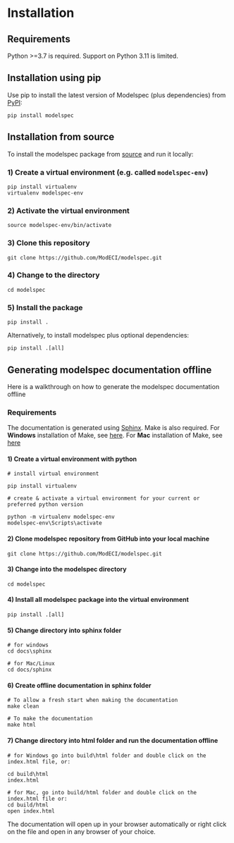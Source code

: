 # Installation

## Requirements

Python >=3.7 is required. Support on Python 3.11 is limited.

## Installation using pip

Use pip to install the latest version of Modelspec (plus dependencies) from [PyPI](https://pypi.org/project/modelspec):
```
pip install modelspec
```

## Installation from source
To install the modelspec package from [source](https://github.com/ModECI/modelspec) and run it locally:

### 1) Create a virtual environment (e.g. called `modelspec-env`)
```
pip install virtualenv
virtualenv modelspec-env
```

### 2) Activate the virtual environment
```
source modelspec-env/bin/activate
```

### 3) Clone this repository
```
git clone https://github.com/ModECI/modelspec.git
```

### 4) Change to the directory
```
cd modelspec
```

### 5) Install the package
```
pip install .
```

Alternatively, to install modelspec plus optional dependencies:

```
pip install .[all]
```

## Generating modelspec documentation offline

Here is a walkthrough on how to generate the modelspec documentation offline

### Requirements

The documentation is generated using [Sphinx](https://www.sphinx-doc.org). Make is also required. For **Windows** installation of Make, see [here](https://stackoverflow.com/questions/32127524/how-to-install-and-use-make-in-windows). For **Mac** installation of Make, see [here](https://formulae.brew.sh/formula/make)



#### 1) Create a virtual environment with python
```
# install virtual environment

pip install virtualenv

# create & activate a virtual environment for your current or preferred python version

python -m virtualenv modelspec-env
modelspec-env\Scripts\activate
```

#### 2) Clone modelspec repository from GitHub into your local machine
```
git clone https://github.com/ModECI/modelspec.git
```

#### 3) Change into the modelspec directory
```
cd modelspec
```

#### 4) Install all modelspec package into the virtual environment
```
pip install .[all]
```

#### 5) Change directory into sphinx folder
```
# for windows
cd docs\sphinx

# for Mac/Linux
cd docs/sphinx
```

#### 6) Create offline documentation in sphinx folder
```
# To allow a fresh start when making the documentation
make clean

# To make the documentation
make html
```

#### 7) Change directory into html folder and run the documentation offline
```
# for Windows go into build\html folder and double click on the index.html file, or:

cd build\html
index.html

# for Mac, go into build/html folder and double click on the index.html file or:
cd build/html
open index.html
```

The documentation will open up in your browser automatically or right click on the file and open in any browser of your choice.
